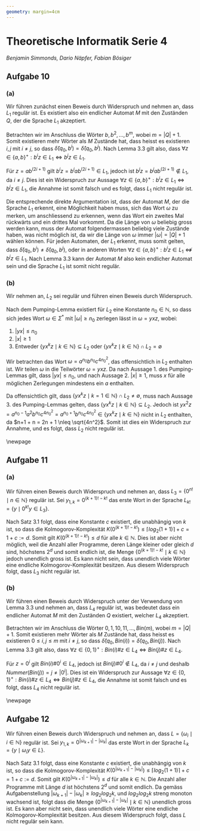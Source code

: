 ```yaml
---
geometry: margin=4cm
---
```


# Theoretische Informatik Serie 4

*Benjamin Simmonds, Dario Näpfer, Fabian Bösiger*

## Aufgabe 10

### (a)

Wir führen zunächst einen Beweis durch Widerspruch und nehmen an, dass $L_1$ regulär ist. Es existiert also ein endlicher Automat $M$ mit den Zuständen $Q$, der die Sprache $L_1$ akzeptiert. 

Betrachten wir im Anschluss die Wörter $b, b^2, ..., b^m$, wobei $m = |Q| + 1$. Somit existieren mehr Wörter als $M$ Zustände hat, dass heisst es existieren $i, j$ mit $i \neq j$, so dass $\hat \delta(q_0, b^i) = \hat \delta (q_0, b^j)$. Nach Lemma 3.3 gilt also, dass $\forall z \in \{a, b\}^+: b^i z \in L_1 \Leftrightarrow b^j z \in L_1$.

Für $z = ab^{(2i+1)}$ gilt $b^i z = b^iab^{(2i+1)} \in L_1$, jedoch ist $b^j z = b^jab^{(2i+1)} \notin L_1$, da $i \neq j$. Dies ist ein Widerspruch zur Aussage $\forall z \in \{a, b\}^+: b^i z \in L_1 \Leftrightarrow b^j z \in L_1$, die Annahme ist somit falsch und es folgt, dass $L_1$ nicht regulär ist.

Die entsprechende direkte Argumentation ist, dass der Automat $M$, der die Sprache $L_1$ erkennt, eine Möglichkeit haben muss, sich das Wort $\omega$ zu merken, um anschliessend zu erkennen, wenn das Wort ein zweites Mal rückwärts und ein drittes Mal vorkommt. Da die Länge von $\omega$ beliebig gross werden kann, muss der Automat folgendermassen beliebig viele Zustände haben, was nicht möglich ist, da wir die Länge von $\omega$ immer $|\omega| = |Q| + 1$ wählen können. Für jeden Automaten, der $L_1$ erkennt, muss somit gelten, dass $\hat \delta(q_0, b^i) \neq \hat \delta (q_0, b^j)$, oder in anderen Worten $\forall z \in \{a, b\}^+: b^i z \in L_1 \nLeftrightarrow b^j z \in L_1$. Nach Lemma 3.3 kann der Automat $M$ also kein endlicher Automat sein und die Sprache $L_1$ ist somit nicht regulär.

### (b)

Wir nehmen an, $L_2$ sei regulär und führen einen Beweis durch Widerspruch.

Nach dem Pumping-Lemma existiert für $L_2$ eine Konstante $n_0 \in \mathbb{N}$, so dass sich jedes Wort $\omega \in \Sigma^*$ mit $|\omega| \geq n_0$ zerlegen lässt in $\omega = yxz$, wobei:

1. $|yx| \leq n_0$
2. $|x| \geq 1$
3. Entweder $\{yx^kz \mid k \in \mathbb{N}\} \subseteq L_2$ oder $\{yx^kz \mid k \in \mathbb{N}\} \cap L_2 = \emptyset$

Wir betrachten das Wort $\omega = a^{n_0} b^{n_0} c^{4n_0^2}$, das offensichtlich in $L_2$ enthalten ist. Wir teilen $\omega$ in die Teilwörter $\omega = yxz$. Da nach Aussage 1. des Pumping-Lemmas gilt, dass $|yx| \leq n_0$, und nach Aussage 2. $|x| \geq 1$, muss $x$ für alle möglichen Zerlegungen mindestens ein $a$ enthalten.

Da offensichtlich gilt, dass $\{yx^kz \mid k = 1 \in \mathbb{N}\} \cap L_2 \neq \emptyset$, muss nach Aussage 3. des Pumping-Lemmas gelten, dass $\{yx^kz \mid k \in \mathbb{N}\} \subseteq L_2$. Jedoch ist $yx^2z = a^{n_0-1} a^2 b^{n_0} c^{4 n_0^2} = a^{n_0+1} b^{n_0} c^{4n_0^2} \in \{yx^kz \mid k \in \mathbb{N}\}$ nicht in $L_2$ enthalten, da $n+1 + n = 2n + 1 \nleq \sqrt{4n^2}$. Somit ist dies ein Widerspruch zur Annahme, und es folgt, dass $L_2$ nicht regulär ist.

\newpage

## Aufgabe 11

### (a)

Wir führen einen Beweis durch Widerspruch und nehmen an, dass $L_3 = \{0^{n!} \mid n \in \mathbb{N}\}$ regulär ist. Sei $y_{1, k} = 0^{(k + 1)! - k!}$ das erste Wort in der Sprache $L_{k!} = \{y \mid 0^{k!} y \in L_3\}$.

Nach Satz 3.1 folgt, dass eine Konstante $c$ existiert, die unabhängig von $k$ ist, so dass die Kolmogorov-Komplexität $K(0^{(k + 1)! - k!}) \leq \lceil log_2(1 + 1) \rceil + c = 1 + c := d$. Somit gilt $K(0^{(k + 1)! - k!}) \leq d$ für alle $k \in \mathbb{N}$. Dies ist aber nicht möglich, weil die Anzahl aller Programme, deren Länge kleiner oder gleich $d$ sind, höchstens $2^d$ und somit endlich ist, die Menge $\{0^{(k + 1)! - k!} \mid k \in \mathbb{N}\}$ jedoch unendlich gross ist. Es kann nicht sein, dass unendlich viele Wörter eine endliche Kolmogorov-Komplexität besitzen. Aus diesem Widerspruch folgt, dass $L_3$ nicht regulär ist.

### (b)

Wir führen einen Beweis durch Widerspruch unter der Verwendung von Lemma 3.3 und nehmen an, dass $L_4$ regulär ist, was bedeutet dass ein endlicher Automat $M$ mit den Zuständen $Q$ existiert, welcher $L_4$ akzeptiert.

Betrachten wir im Anschluss die Wörter $0, 1, 10, 11, ..., Bin(m)$, wobei $m = |Q| + 1$. Somit existieren mehr Wörter als $M$ Zustände hat, dass heisst es existieren $0 \leq i, j \leq m$ mit $i \neq j$, so dass $\hat \delta(q_0, Bin(i)) = \hat \delta (q_0, Bin(j))$. Nach Lemma 3.3 gilt also, dass $\forall z \in \{0, 1\}^+ : Bin(i)\#z \in L_4 \Leftrightarrow Bin(j)\#z \in L_4$.

Für $z = 0^i$ gilt $Bin(i)\#0^i \in L_4$, jedoch ist $Bin(j)\#0^i \notin L_4$, da $i \neq j$ und deshalb $Nummer(Bin(j)) = j \neq |0^i|$. Dies ist ein Widerspruch zur Aussage $\forall z \in \{0, 1\}^+: Bin(i)\#z \in L_4 \Leftrightarrow Bin(j)\#z \in L_4$, die Annahme ist somit falsch und es folgt, dass $L_4$ nicht regulär ist.

\newpage

## Aufgabe 12

Wir führen einen Beweis durch Widerspruch und nehmen an, dass $L = \{\omega_i \mid i \in \mathbb{N}\}$ regulär ist. Sei $y_{1, k} = 0^{|\omega_{k + 1}| - |\omega_k|}$ das erste Wort in der Sprache $L_{k} = \{y \mid \omega_i y \in L\}$.

Nach Satz 3.1 folgt, dass eine Konstante $c$ existiert, die unabhängig von $k$ ist, so dass die Kolmogorov-Komplexität $K(0^{|\omega_{k + 1}| - |\omega_k|}) \leq \lceil log_2(1 + 1) \rceil + c = 1 + c := d$. Somit gilt $K(0^{|\omega_{k + 1}| - |\omega_k|}) \leq d$ für alle $k \in \mathbb{N}$. Die Anzahl aller Programme mit Länge $d$ ist höchstens $2^d$ und somit endlich. Da gemäss Aufgabenstellung $|\omega_{k + 1}| - |\omega_k| \geq log_2 log_2 k$, und $log_2 log_2 k$ streng monoton wachsend ist, folgt dass die Menge $\{0^{|\omega_{k + 1}| - |\omega_k|} \mid k \in \mathbb{N}\}$ unendlich gross ist. Es kann aber nicht sein, dass unendlich viele Wörter eine endliche Kolmogorov-Komplexität besitzen. Aus diesem Widerspruch folgt, dass $L$ nicht regulär sein kann.


